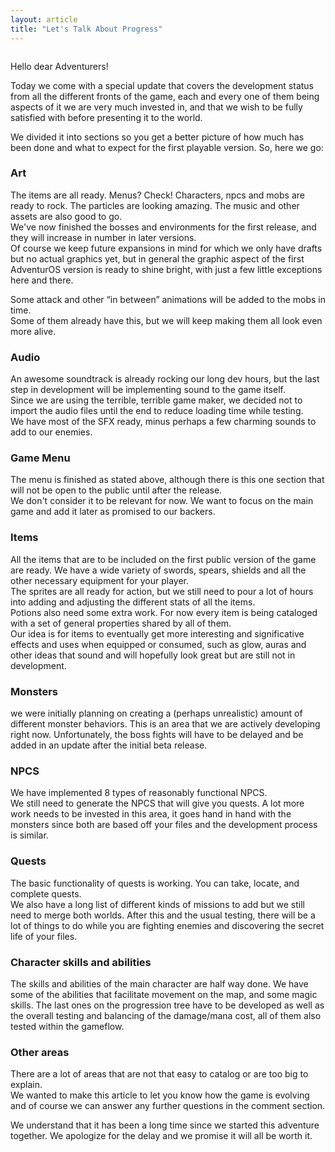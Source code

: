 ```yaml
---
layout: article
title: "Let's Talk About Progress"
---
```


<img src="http://images.evelend.com/images/1468849371.jpg" alt="">
<p>Hello dear Adventurers!</p>
<p>Today we come with a special update that covers the development status from all the different fronts of the game, each and every one of them being aspects of it we are very much invested in, and that we wish to be fully satisfied with before presenting it to the world.</p>
<p>We divided it into sections so you get a better picture of how much has been done and what to expect for the first playable version. So, here we go:</p>

<h3>Art</h3>
<p>The items are all ready. Menus? Check! Characters, npcs and mobs are ready to rock. The particles are looking amazing. The music and other assets are also good to go.<br>
We've now finished the bosses and environments for the first release, and they will increase in number in later versions.<br>
Of course we keep future expansions in mind for which we only have drafts but no actual graphics yet, but in general the graphic aspect of the first AdventurOS version is ready to shine bright, with just a few little exceptions here and there.</p>
<p>Some attack and other “in between” animations will be added to the mobs in time.<br>
Some of them already have this, but we will keep making them all look even more alive.</p>

<h3>Audio</h3>
<p>An awesome soundtrack is already rocking our long dev hours, but the last step in development will be implementing sound to the game itself.<br>
Since we are using the terrible, terrible game maker, we decided not to import the audio files until the end to reduce loading time while testing.<br>
We have most of the SFX ready, minus perhaps a few charming sounds to add to our enemies.</p>

<h3>Game Menu</h3>
<p>The menu is finished as stated above, although there is this one section that will not be open to the public until after the release.<br>
We don't consider it to be relevant for now. We want to focus on the main game and add it later as promised to our backers.</p>

<h3>Items</h3>
<p>All the items that are to be included on the first public version of the game are ready.
We have a wide variety of swords, spears, shields and all the other necessary equipment for your player.<br>
The sprites are all ready for action, but we still need to pour a lot of hours into adding and adjusting the different stats of all the items.<br>
Potions also need some extra work. For now every item is being cataloged with a set of general properties shared by all of them.<br>
Our idea is for items to eventually get more interesting and significative effects and uses when equipped or consumed, such as glow, auras and other ideas that sound and will hopefully look great but are still not in development.</p>


<h3>Monsters</h3>
<p>we were initially planning on creating a (perhaps unrealistic) amount of different monster behaviors. This is an area that we are actively developing right now. Unfortunately, the boss fights will have to be delayed and be added in an update after the initial beta release.</p>


<h3>NPCS</h3>
<p>We have implemented 8 types of reasonably functional NPCS.<br>
We still need to generate the NPCS that will give you quests. A lot more work needs to be invested in this area, it goes hand in hand with the monsters since both are based off your files and the development process is similar.</p>

<h3>Quests</h3>
<p>The basic functionality of quests is working. You can take, locate, and complete quests.<br>
We also have a long list of different kinds of missions to add but we still need to merge both worlds. After this and the usual testing, there will be a lot of things to do while you are fighting enemies and discovering the secret life of your files.</p>

<h3>Character skills and abilities</h3>
<p>The skills and abilities of the main character are half way done. We have some of the abilities that facilitate movement on the map, and some magic skills. The last ones on the progression tree have to be developed as well as the overall testing and balancing of the damage/mana cost, all of them also tested within the gameflow. </p>

<h3>Other areas</h3>
<p>There are a lot of areas that are not that easy to catalog or are too big to explain.<br>
We wanted to make this article to let you know how the game is evolving and of course we can answer any further questions in the comment section.</p>

<p>We understand that it has been a long time since we started this adventure together. We apologize for the delay and we promise it will all be worth it.</p>